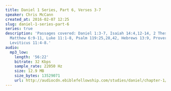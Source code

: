 ```yaml
---
title: Daniel 1 Series, Part 6, Verses 3-7
speaker: Chris McCann
created_at: 2016-02-07 12:25
slug: daniel-1-series-part-6
series: true
description: 'Passages covered: Daniel 1:3-7, Isaiah 14:4,12-14, 2 Thessalonians 2:2-4,
  Matthew 6:9-11, Luke 11:1-8, Psalm 119:25,28,42, Hebrews 13:9, Proverbs 31:4-6,
  Leviticus 11:4-8.'
audio:
  mp3_low:
    length: '56:22'
    bitrate: 32 Kbps
    sample_rate: 22050 Hz
    size: 12.9 MB
    size_bytes: 13529071
    url: http://audiocdn.ebiblefellowship.com/studies/daniel/chapter-1/2016.02.07_McCann_-_Daniel_1_Series_Part_6.mp3
---
```

